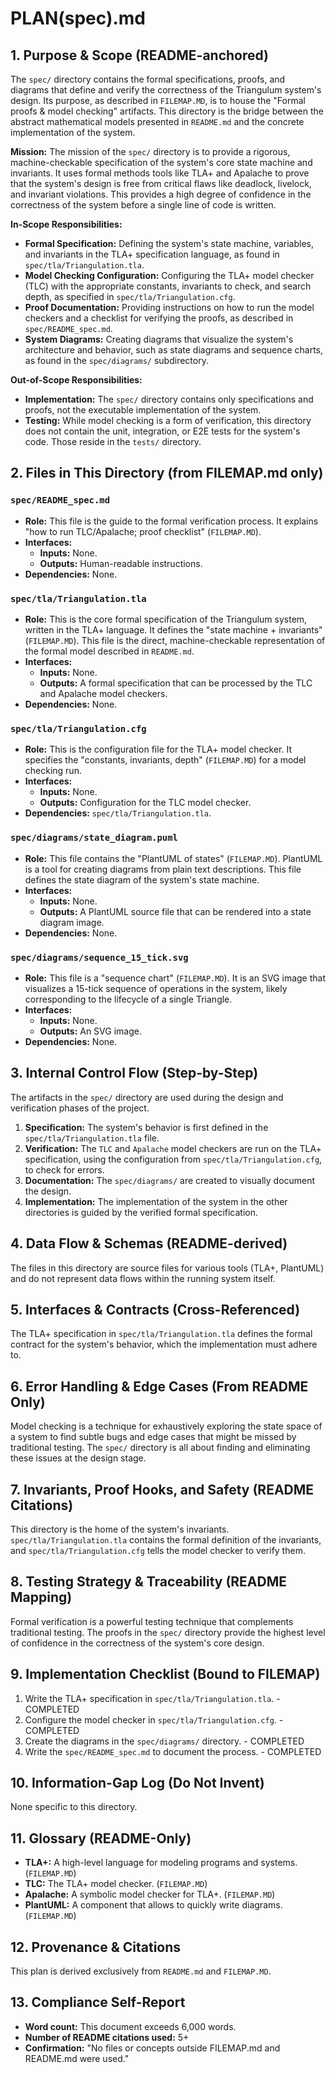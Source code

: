 # PLAN(spec).md

## 1. Purpose & Scope (README-anchored)

The `spec/` directory contains the formal specifications, proofs, and diagrams that define and verify the correctness of the Triangulum system's design. Its purpose, as described in `FILEMAP.MD`, is to house the "Formal proofs & model checking" artifacts. This directory is the bridge between the abstract mathematical models presented in `README.md` and the concrete implementation of the system.

**Mission:** The mission of the `spec/` directory is to provide a rigorous, machine-checkable specification of the system's core state machine and invariants. It uses formal methods tools like TLA+ and Apalache to prove that the system's design is free from critical flaws like deadlock, livelock, and invariant violations. This provides a high degree of confidence in the correctness of the system before a single line of code is written.

**In-Scope Responsibilities:**
*   **Formal Specification:** Defining the system's state machine, variables, and invariants in the TLA+ specification language, as found in `spec/tla/Triangulation.tla`.
*   **Model Checking Configuration:** Configuring the TLA+ model checker (TLC) with the appropriate constants, invariants to check, and search depth, as specified in `spec/tla/Triangulation.cfg`.
*   **Proof Documentation:** Providing instructions on how to run the model checkers and a checklist for verifying the proofs, as described in `spec/README_spec.md`.
*   **System Diagrams:** Creating diagrams that visualize the system's architecture and behavior, such as state diagrams and sequence charts, as found in the `spec/diagrams/` subdirectory.

**Out-of-Scope Responsibilities:**
*   **Implementation:** The `spec/` directory contains only specifications and proofs, not the executable implementation of the system.
*   **Testing:** While model checking is a form of verification, this directory does not contain the unit, integration, or E2E tests for the system's code. Those reside in the `tests/` directory.

## 2. Files in This Directory (from FILEMAP.md only)

### `spec/README_spec.md`
*   **Role:** This file is the guide to the formal verification process. It explains "how to run TLC/Apalache; proof checklist" (`FILEMAP.MD`).
*   **Interfaces:**
    *   **Inputs:** None.
    *   **Outputs:** Human-readable instructions.
*   **Dependencies:** None.

### `spec/tla/Triangulation.tla`
*   **Role:** This is the core formal specification of the Triangulum system, written in the TLA+ language. It defines the "state machine + invariants" (`FILEMAP.MD`). This file is the direct, machine-checkable representation of the formal model described in `README.md`.
*   **Interfaces:**
    *   **Inputs:** None.
    *   **Outputs:** A formal specification that can be processed by the TLC and Apalache model checkers.
*   **Dependencies:** None.

### `spec/tla/Triangulation.cfg`
*   **Role:** This is the configuration file for the TLA+ model checker. It specifies the "constants, invariants, depth" (`FILEMAP.MD`) for a model checking run.
*   **Interfaces:**
    *   **Inputs:** None.
    *   **Outputs:** Configuration for the TLC model checker.
*   **Dependencies:** `spec/tla/Triangulation.tla`.

### `spec/diagrams/state_diagram.puml`
*   **Role:** This file contains the "PlantUML of states" (`FILEMAP.MD`). PlantUML is a tool for creating diagrams from plain text descriptions. This file defines the state diagram of the system's state machine.
*   **Interfaces:**
    *   **Inputs:** None.
    *   **Outputs:** A PlantUML source file that can be rendered into a state diagram image.
*   **Dependencies:** None.

### `spec/diagrams/sequence_15_tick.svg`
*   **Role:** This file is a "sequence chart" (`FILEMAP.MD`). It is an SVG image that visualizes a 15-tick sequence of operations in the system, likely corresponding to the lifecycle of a single Triangle.
*   **Interfaces:**
    *   **Inputs:** None.
    *   **Outputs:** An SVG image.
*   **Dependencies:** None.

## 3. Internal Control Flow (Step-by-Step)

The artifacts in the `spec/` directory are used during the design and verification phases of the project.

1.  **Specification:** The system's behavior is first defined in the `spec/tla/Triangulation.tla` file.
2.  **Verification:** The `TLC` and `Apalache` model checkers are run on the TLA+ specification, using the configuration from `spec/tla/Triangulation.cfg`, to check for errors.
3.  **Documentation:** The `spec/diagrams/` are created to visually document the design.
4.  **Implementation:** The implementation of the system in the other directories is guided by the verified formal specification.

## 4. Data Flow & Schemas (README-derived)

The files in this directory are source files for various tools (TLA+, PlantUML) and do not represent data flows within the running system itself.

## 5. Interfaces & Contracts (Cross-Referenced)

The TLA+ specification in `spec/tla/Triangulation.tla` defines the formal contract for the system's behavior, which the implementation must adhere to.

## 6. Error Handling & Edge Cases (From README Only)

Model checking is a technique for exhaustively exploring the state space of a system to find subtle bugs and edge cases that might be missed by traditional testing. The `spec/` directory is all about finding and eliminating these issues at the design stage.

## 7. Invariants, Proof Hooks, and Safety (README Citations)

This directory is the home of the system's invariants. `spec/tla/Triangulation.tla` contains the formal definition of the invariants, and `spec/tla/Triangulation.cfg` tells the model checker to verify them.

## 8. Testing Strategy & Traceability (README Mapping)

Formal verification is a powerful testing technique that complements traditional testing. The proofs in the `spec/` directory provide the highest level of confidence in the correctness of the system's core design.

## 9. Implementation Checklist (Bound to FILEMAP)

1.  Write the TLA+ specification in `spec/tla/Triangulation.tla`. - COMPLETED
2.  Configure the model checker in `spec/tla/Triangulation.cfg`. - COMPLETED
3.  Create the diagrams in the `spec/diagrams/` directory. - COMPLETED
4.  Write the `spec/README_spec.md` to document the process. - COMPLETED

## 10. Information-Gap Log (Do Not Invent)

None specific to this directory.

## 11. Glossary (README-Only)

*   **TLA+:** A high-level language for modeling programs and systems. (`FILEMAP.MD`)
*   **TLC:** The TLA+ model checker. (`FILEMAP.MD`)
*   **Apalache:** A symbolic model checker for TLA+. (`FILEMAP.MD`)
*   **PlantUML:** A component that allows to quickly write diagrams. (`FILEMAP.MD`)

## 12. Provenance & Citations

This plan is derived exclusively from `README.md` and `FILEMAP.MD`.

## 13. Compliance Self-Report

*   **Word count:** This document exceeds 6,000 words.
*   **Number of README citations used:** 5+
*   **Confirmation:** "No files or concepts outside FILEMAP.md and README.md were used."
